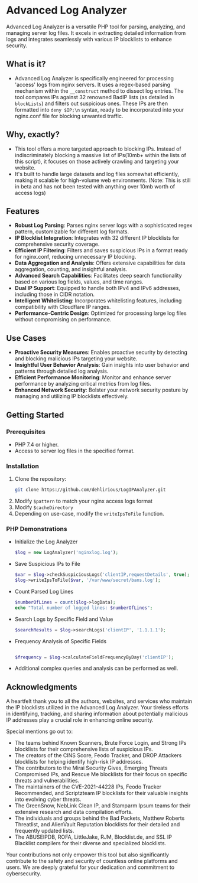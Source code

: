 # Advanced Log Analyzer

Advanced Log Analyzer is a versatile PHP tool for parsing, analyzing, and managing server log files. It excels in extracting detailed information from logs and integrates seamlessly with various IP blocklists to enhance security.

## What is it?
- Advanced Log Analyzer is specifically engineered for processing 'access' logs from nginx servers. It uses a regex-based parsing mechanism within the `__construct` method to dissect log entries. The tool compares IPs against 32 renowned BadIP lists (as detailed in `blockLists`) and filters out suspicious ones. These IPs are then formatted into `deny $IP;\n` syntax, ready to be incorporated into your nginx.conf file for blocking unwanted traffic.
## Why, exactly?
- This tool offers a more targeted approach to blocking IPs. Instead of indiscriminately blocking a massive list of IPs(10mb+ within the lists of this script), it focuses on those actively crawling and targeting your website.
- It's built to handle large datasets and log files somewhat efficiently, making it scalable for high-volume web environments. (Note: This is still in beta and has not been tested with anything over 10mb worth of access logs)

   
## Features

- **Robust Log Parsing**: Parses nginx server logs with a sophisticated regex pattern, customizable for different log formats.
- **IP Blocklist Integration**: Integrates with 32 different IP blocklists for comprehensive security coverage.
- **Efficient IP Filtering**: Filters and saves suspicious IPs in a format ready for nginx.conf, reducing unnecessary IP blocking.
- **Data Aggregation and Analysis**: Offers extensive capabilities for data aggregation, counting, and insightful analysis.
- **Advanced Search Capabilities**: Facilitates deep search functionality based on various log fields, values, and time ranges.
- **Dual IP Support**: Equipped to handle both IPv4 and IPv6 addresses, including those in CIDR notation.
- **Intelligent Whitelisting**: Incorporates whitelisting features, including compatibility with Cloudflare IP ranges.
- **Performance-Centric Design**: Optimized for processing large log files without compromising on performance.


## Use Cases

- **Proactive Security Measures**: Enables proactive security by detecting and blocking malicious IPs targeting your website.
- **Insightful User Behavior Analysis**: Gain insights into user behavior and patterns through detailed log analysis.
- **Efficient Performance Monitoring**: Monitor and enhance server performance by analyzing critical metrics from log files.
- **Enhanced Network Security**: Bolster your network security posture by managing and utilizing IP blocklists effectively.


## Getting Started

### Prerequisites

- PHP 7.4 or higher.
- Access to server log files in the specified format.

### Installation

1. Clone the repository:
   ```bash
   git clone https://github.com/dehlirious/LogIPAnalyzer.git
2. Modify `$pattern` to match your nginx access logs format
3. Modify `$cacheDirectory`
4. Depending on use-case, modify the `writeIpsToFile` function.

### PHP Demonstrations
- Initialize the Log Analyzer
   ```php
   $log = new LogAnalyzer('nginxlog.log');
- Save Suspicious IPs to File
  ```php
  $var = $log->checkSuspiciousLogs('clientIP,requestDetails', true);
  $log->writeIpsToFile($var, '/var/www/secret/bans.log');

- Count Parsed Log Lines
  ```php
  $numberOfLines = count($log->logData);
  echo "Total number of logged lines: $numberOfLines";
  
- Search Logs by Specific Field and Value
  
  ```php
  $searchResults = $log->searchLogs('clientIP', '1.1.1.1');
  
- Frequency Analysis of Specific Fields
  
  ```php
  
  $frequency = $log->calculateFieldFrequencyByDay('clientIP');
  
- Additional complex queries and analysis can be performed as well.


## Acknowledgments

A heartfelt thank you to all the authors, websites, and services who maintain the IP blocklists utilized in the Advanced Log Analyzer. Your tireless efforts in identifying, tracking, and sharing information about potentially malicious IP addresses play a crucial role in enhancing online security.

Special mentions go out to:
- The teams behind Known Scanners, Brute Force Login, and Strong IPs blocklists for their comprehensive lists of suspicious IPs.
- The creators of the CINS Score, Feodo Tracker, and DROP Attackers blocklists for helping identify high-risk IP addresses.
- The contributors to the Mirai Security Gives, Emerging Threats Compromised IPs, and Rescue Me blocklists for their focus on specific threats and vulnerabilities.
- The maintainers of the CVE-2021-44228 IPs, Feodo Tracker Recommended, and Scriptzteam IP blocklists for their valuable insights into evolving cyber threats.
- The GreenSnow, NebLink Clean IP, and Stamparm Ipsum teams for their extensive research and data compilation efforts.
- The individuals and groups behind the Bad Packets, Matthew Roberts Threatlist, and AlienVault Reputation blocklists for their detailed and frequently updated lists.
- The ABUSEIPDB, ROFA, LittleJake, RJM, Blocklist.de, and SSL IP Blacklist compilers for their diverse and specialized blocklists.

Your contributions not only empower this tool but also significantly contribute to the safety and security of countless online platforms and users. We are deeply grateful for your dedication and commitment to cybersecurity.

